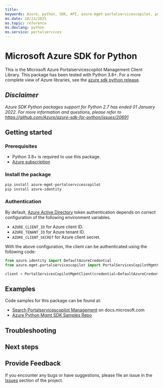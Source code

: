 ```yaml
---
title: 
keywords: Azure, python, SDK, API, azure-mgmt-portalservicescopilot, portalservices
ms.date: 10/23/2025
ms.topic: reference
ms.devlang: python
ms.service: portalservices
---
```

# Microsoft Azure SDK for Python

This is the Microsoft Azure Portalservicescopilot Management Client Library.
This package has been tested with Python 3.8+.
For a more complete view of Azure libraries, see the [azure sdk python release](https://aka.ms/azsdk/python/all).

## _Disclaimer_

_Azure SDK Python packages support for Python 2.7 has ended 01 January 2022. For more information and questions, please refer to https://github.com/Azure/azure-sdk-for-python/issues/20691_

## Getting started

### Prerequisites

- Python 3.8+ is required to use this package.
- [Azure subscription](https://azure.microsoft.com/free/)

### Install the package

```bash
pip install azure-mgmt-portalservicescopilot
pip install azure-identity
```

### Authentication

By default, [Azure Active Directory](https://aka.ms/awps/aad) token authentication depends on correct configuration of the following environment variables.

- `AZURE_CLIENT_ID` for Azure client ID.
- `AZURE_TENANT_ID` for Azure tenant ID.
- `AZURE_CLIENT_SECRET` for Azure client secret.

With the above configuration, the client can be authenticated using the following code:

```python
from azure.identity import DefaultAzureCredential
from azure.mgmt.portalservicescopilot import PortalServicesCopilotMgmtClient

client = PortalServicesCopilotMgmtClient(credential=DefaultAzureCredential())
```

## Examples

Code samples for this package can be found at:
- [Search Portalservicescopilot Management](/samples/browse/?languages=python&term=Getting%20started%20-%20Managing&terms=Getting%20started%20-%20Managing) on docs.microsoft.com
- [Azure Python Mgmt SDK Samples Repo](https://aka.ms/azsdk/python/mgmt/samples)


## Troubleshooting

## Next steps

## Provide Feedback

If you encounter any bugs or have suggestions, please file an issue in the
[Issues](https://github.com/Azure/azure-sdk-for-python/issues)
section of the project. 

